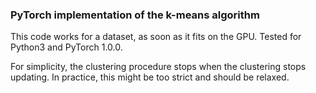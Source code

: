### PyTorch implementation of the k-means algorithm

This code works for a dataset, as soon as it fits on the GPU. Tested for Python3 and PyTorch 1.0.0.

For simplicity, the clustering procedure stops when the clustering stops updating.
In practice, this might be too strict and should be relaxed.
